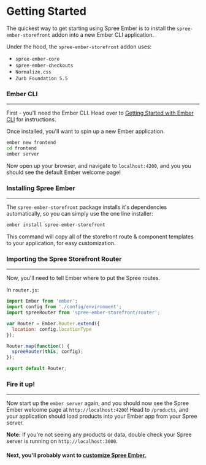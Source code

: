 # Getting Started

The quickest way to get starting using Spree Ember is to install the
`spree-ember-storefront` addon into a new Ember CLI application.

Under the hood, the `spree-ember-storefront` addon uses:
- `spree-ember-core`
- `spree-ember-checkouts`
- `Normalize.css`
- `Zurb Foundation 5.5`

### Ember CLI
***

First - you'll need the Ember CLI.  Head over to 
[Getting Started with Ember CLI](http://www.ember-cli.com/#getting-started) for 
instructions.

Once installed, you'll want to spin up a new Ember application.

```bash
ember new frontend
cd frontend
ember server
```

Now open up your browser, and navigate to `localhost:4200`, and you you should 
see the default Ember welcome page!

### Installing Spree Ember
***

The `spree-ember-storefront` package installs it's dependencies automatically,
so you can simply use the one line installer:

```bash
ember install spree-ember-storefront
```

This command will copy all of the storefront route & component templates to your 
application, for easy customization.

### Importing the Spree Storefront Router
***

Now, you'll need to tell Ember where to put the Spree routes.

In `router.js`:

```javascript
import Ember from 'ember';
import config from './config/environment';
import spreeRouter from 'spree-ember-storefront/router';

var Router = Ember.Router.extend({
  location: config.locationType
});

Router.map(function() {
  spreeRouter(this, config);
});

export default Router;
```

### Fire it up! 
***

Now start up the `ember server` again, and you should now see the Spree Ember 
welcome page at `http://localhost:4200`!  Head to `/products`, and your
application should load products into your Ember app from your Spree server.

**Note:** If you're not seeing any products or data, double check your Spree
server is running on `http://localhost:3000`.

#### **Next, you'll probably want to [customize Spree Ember.](./4-customization.html)**
